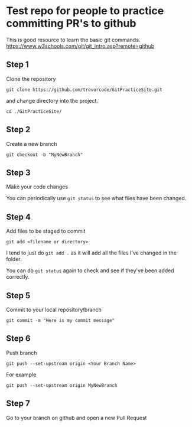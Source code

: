 # Test repo for people to practice committing PR's to github

This is good resource to learn the basic git commands.
https://www.w3schools.com/git/git_intro.asp?remote=github

## Step 1

Clone the repository

`git clone https://github.com/trevorcode/GitPracticeSite.git`

and change directory into the project.

`cd ./GitPracticeSite/`

## Step 2

Create a new branch

`git checkout -b "MyNewBranch"`

## Step 3

Make your code changes

You can periodically use `git status` to see what files have been changed.

## Step 4

Add files to be staged to commit

`git add <filename or directory>`

I tend to just do `git add .` as it will add all the files I've changed in the folder.

You can do `git status` again to check and see if they've been added correctly.

## Step 5

Commit to your local repository/branch

`git commit -m "Here is my commit message"`

## Step 6

Push branch

`git push --set-upstream origin <Your Branch Name>`

For example

`git push --set-upstream origin MyNewBranch`

## Step 7

Go to your branch on github and open a new Pull Request
